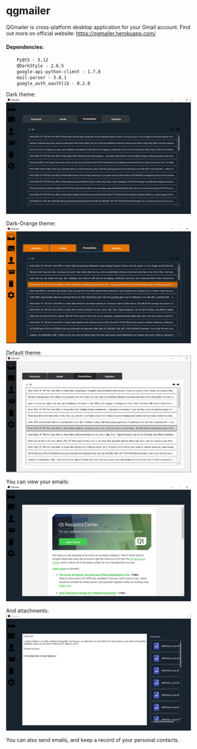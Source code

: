 # qgmailer
QGmailer is cross-platform desktop application for your Gmail account.
Find out more on official website: https://qgmailer.herokuapp.com/

#### Dependencies:
``` 
    PyQt5 - 5.12
    QDarkStyle - 2.6.5
    google-api-python-client - 1.7.8
    mail-parser - 3.8.1
    google_auth_oauthlib - 0.2.0
```

Dark theme:
![dark-theme](https://github.com/aleksaa01/qgmailer/blob/master/docs/images/inbox_promotions.png)

Dark-Orange theme:
![dark-theme](https://github.com/aleksaa01/qgmailer/blob/master/docs/images/dark_orange_theme.png)

Default theme:
![dark-theme](https://github.com/aleksaa01/qgmailer/blob/master/docs/images/default_theme.png)

You can view your emails:
![view emails](https://github.com/aleksaa01/qgmailer/blob/master/docs/images/email_viewer.png)

And attachments:
![view attachments](https://github.com/aleksaa01/qgmailer/blob/master/docs/images/attachments_viewer.png)

You can also send emails, and keep a record of your personal contacts. 
